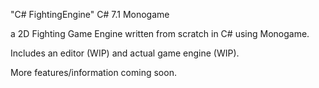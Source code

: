"C# FightingEngine" 
C# 7.1
Monogame

a 2D Fighting Game Engine written from scratch in C# using Monogame.

Includes an editor (WIP) and actual game engine (WIP).

More features/information coming soon.
